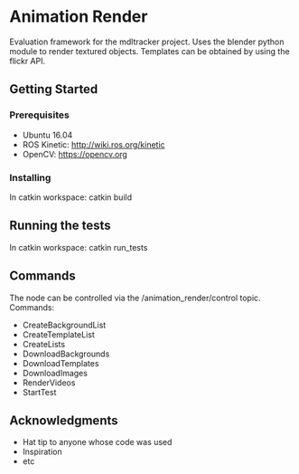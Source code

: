 # Animation Render

Evaluation framework for the mdltracker project.
Uses the blender python module to render textured objects.
Templates can be obtained by using the flickr API.

## Getting Started


### Prerequisites

- Ubuntu 16.04
- ROS Kinetic: http://wiki.ros.org/kinetic
- OpenCV: https://opencv.org

### Installing

In catkin workspace:
catkin build

## Running the tests

In catkin workspace:
catkin run_tests

## Commands
The node can be controlled via the /animation_render/control topic.
Commands:
- CreateBackgroundList
- CreateTemplateList
- CreateLists
- DownloadBackgrounds
- DownloadTemplates
- DownloadImages
- RenderVideos
- StartTest

## Acknowledgments

* Hat tip to anyone whose code was used
* Inspiration
* etc
